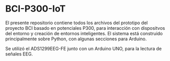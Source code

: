 # BCI-P300-IoT
El presente repositorio contiene todos los archivos del prototipo del proyecto BCI basado en potenciales P300,
para interacción con dispositvos del entorno y creación de entornos inteligentes. El sistema está construido
principalmente sobre Python, con algunas secciones para Arduino.

Se utilizó el ADS1299EEG-FE junto con un Arduino UNO, para la lectura de señales EEG.


